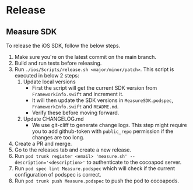 # Release

## Measure SDK

To release the iOS SDK, follow the below steps.

1. Make sure you're on the latest commit on the main branch.
2. Build and run tests before releasing.
3. Run `./ios/Scripts/release.sh <major/minor/patch>`. This script is executed in below 2 steps:
   1. Update local versions
        - First the script will get the current SDK version from `FrameworkInfo.swift` and increment it.
        - It will then update the SDK versions in `MeasureSDK.podspec`, `FrameworkInfo.swift` and `README.md`.
        - Verify these before moving forward.
   2. Update CHANGELOG.md
        - We use git-cliff to generate change logs. This step might require you to add github-token with `public_repo` permission if the changes are too long.
4. Create a PR and merge.
5. Go to the releases tab and create a new release.
6. Run `pod trunk register <email> 'measure.sh' --description='<description>'` to authenticate to the cocoapod server.
7. Run `pod spec lint Measure.podspec` which will check if the current configuration of podspec is correct.
8. Run `pod trunk push Measure.podspec` to push the pod to cocoapods.